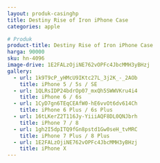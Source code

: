 ```yaml
---
layout: produk-casinghp
title: Destiny Rise of Iron iPhone Case
categories: apple

# Produk
product-title: Destiny Rise of Iron iPhone Case
harga: 90000
sku: hn-4096
image-drive: 1E2FALzOjiNE762vOPFc4JbcMMH3yBHzj
gallery:
  - url: 1k9T9cP_yHMcU9IKtc27L_3j2K_-_2AOb
    title: iPhone 5 / 5s / SE
  - url: 1QLRsIDP24bdrOp07_mxQh5SWWVKru4i4
    title: iPhone 6 / 6s
  - url: 1CyD7gn6TEqCEAfW0-hE6vvOt6dv614Ch
    title: iPhone 6 Plus / 6s Plus
  - url: 16tLKerZ2T116Jy-YiiiAQF8DL0QNJbrh
    title: iPhone 7 / 8
  - url: 1gh2I5dpITQ9fGn8pstd1Gw0seH_tvMRC
    title: iPhone 7 Plus / 8 Plus
  - url: 1E2FALzOjiNE762vOPFc4JbcMMH3yBHzj
    title: iPhone X
---
```

